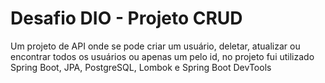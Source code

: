 # Desafio DIO - Projeto CRUD

<p>Um projeto de API onde se pode criar um usuário, deletar, atualizar ou encontrar todos os usuários ou apenas um pelo id, no projeto fui utilizado Spring Boot, JPA, PostgreSQL, Lombok e Spring Boot DevTools</p>
